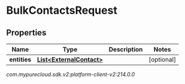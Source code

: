 # BulkContactsRequest


## Properties

| Name | Type | Description | Notes |
| ------------ | ------------- | ------------- | ------------- |
| **entities** | [**List&lt;ExternalContact&gt;**](ExternalContact) |  |  [optional] |




_com.mypurecloud.sdk.v2:platform-client-v2:214.0.0_
